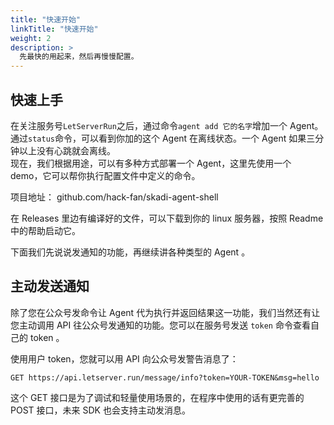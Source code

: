 ```yaml
---
title: "快速开始"
linkTitle: "快速开始"
weight: 2
description: >
  先最快的用起来，然后再慢慢配置。
---
```


## 快速上手

在关注服务号`LetServerRun`之后，通过命令`agent add 它的名字`增加一个 Agent。  
通过`status`命令，可以看到你加的这个 Agent 在离线状态。一个 Agent 如果三分钟以上没有心跳就会离线。  
现在，我们根据用途，可以有多种方式部署一个 Agent，这里先使用一个 demo，它可以帮你执行配置文件中定义的命令。

项目地址： github.com/hack-fan/skadi-agent-shell

在 Releases 里边有编译好的文件，可以下载到你的 linux 服务器，按照 Readme 中的帮助启动它。

下面我们先说说发通知的功能，再继续讲各种类型的 Agent 。

## 主动发送通知

除了您在公众号发命令让 Agent 代为执行并返回结果这一功能，我们当然还有让您主动调用 API 往公众号发通知的功能。您可以在服务号发送 `token` 命令查看自己的 token 。

使用用户 token，您就可以用 API 向公众号发警告消息了：

```http
GET https://api.letserver.run/message/info?token=YOUR-TOKEN&msg=hello
```

这个 GET 接口是为了调试和轻量使用场景的，在程序中使用的话有更完善的 POST 接口，未来 SDK 也会支持主动发消息。
